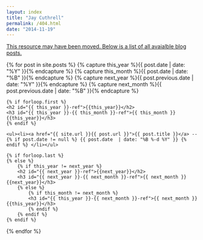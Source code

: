 ```yaml
---
layout: index
title: "Jay Cuthrell"
permalink: /404.html
date: "2014-11-19"
---
```


<a href="/">This resource may have been moved. Below is a list of all avaialble blog posts.</a>

<div id="blog-archives">

{% for post in site.posts  %}
    {% capture this_year %}{{ post.date | date: "%Y" }}{% endcapture %}
    {% capture this_month %}{{ post.date | date: "%B" }}{% endcapture %}
    {% capture next_year %}{{ post.previous.date | date: "%Y" }}{% endcapture %}
    {% capture next_month %}{{ post.previous.date | date: "%B" }}{% endcapture %}

    {% if forloop.first %}
    <h2 id="{{ this_year }}-ref">{{this_year}}</h2>
    <h3 id="{{ this_year }}-{{ this_month }}-ref">{{ this_month }} {{this_year}}</h3>
    {% endif %}

    <ul><li><a href="{{ site.url }}{{ post.url }}">{{ post.title }}</a> -- {% if post.date != null %} {{ post.date  | date: "%B %-d %Y" }} {% endif %} </li></ul>

    {% if forloop.last %}
    {% else %}
        {% if this_year != next_year %}
        <h2 id="{{ next_year }}-ref">{{next_year}}</h2>
        <h3 id="{{ next_year }}-{{ next_month }}-ref">{{ next_month }} {{next_year}}</h3>
        {% else %}    
            {% if this_month != next_month %}
            <h3 id="{{ this_year }}-{{ next_month }}-ref">{{ next_month }} {{this_year}}</h3>
            {% endif %}
        {% endif %}
    {% endif %}
{% endfor %}

</div>
